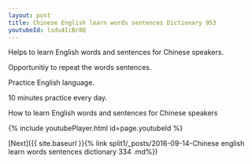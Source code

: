 ```yaml
---
layout: post
title: Chinese English learn words sentences Dictionary 953 
youtubeId: lsdu4IcBr8Q
---
```

 
 
Helps to learn English words and sentences for Chinese speakers.

Opportunitiy to repeat the words sentences. 

Practice English language. 
 
10 minutes practice every day. 
 
How to learn English words and sentences for Chinese speakers 
 
{% include youtubePlayer.html id=page.youtubeId %}
 
 
[Next]({{ site.baseurl }}{% link  split1/_posts/2016-09-14-Chinese english learn words sentences dictionary 334 .md%})
 
